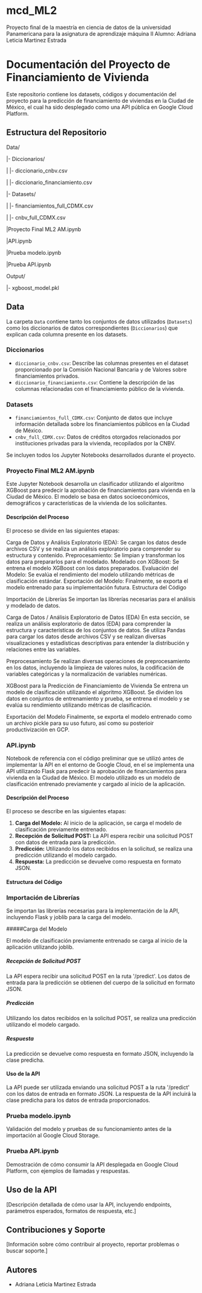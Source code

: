 # mcd_ML2
Proyecto final de la maestría en ciencia de datos de la universidad Panamericana para la asignatura de aprendizaje máquina II
Alumno: Adriana Leticia Martinez Estrada

# Documentación del Proyecto de Financiamiento de Vivienda

Este repositorio contiene los datasets, códigos y documentación del proyecto para la predicción de financiamiento de viviendas en la Ciudad de México, el cual ha sido desplegado como una API pública en Google Cloud Platform.

## Estructura del Repositorio
Data/

|- Diccionarios/

| |- diccionario_cnbv.csv

| |- diccionario_financiamiento.csv

|- Datasets/

| |- financiamientos_full_CDMX.csv

| |- cnbv_full_CDMX.csv



|Proyecto Final ML2 AM.ipynb

|API.ipynb

|Prueba modelo.ipynb

|Prueba API.ipynb

Output/

|- xgboost_model.pkl



## Data

La carpeta `Data` contiene tanto los conjuntos de datos utilizados (`Datasets`) como los diccionarios de datos correspondientes (`Diccionarios`) que explican cada columna presente en los datasets.

### Diccionarios

- `diccionario_cnbv.csv`: Describe las columnas presentes en el dataset proporcionado por la Comisión Nacional Bancaria y de Valores sobre financiamientos privados.
- `diccionario_financiamiento.csv`: Contiene la descripción de las columnas relacionadas con el financiamiento público de la vivienda.

### Datasets

- `financiamientos_full_CDMX.csv`: Conjunto de datos que incluye información detallada sobre los financiamientos públicos en la Ciudad de México.
- `cnbv_full_CDMX.csv`: Datos de créditos otorgados relacionados por instituciones privadas para la vivienda, recopilados por la CNBV.

Se incluyen todos los Jupyter Notebooks desarrollados durante el proyecto.

### Proyecto Final ML2 AM.ipynb

Este Jupyter Notebook desarrolla un clasificador utilizando el algoritmo XGBoost para predecir la aprobación de financiamientos para vivienda en la Ciudad de México. El modelo se basa en datos socioeconómicos, demográficos y características de la vivienda de los solicitantes.

#### Descripción del Proceso

El proceso se divide en las siguientes etapas:

Carga de Datos y Análisis Exploratorio (EDA): Se cargan los datos desde archivos CSV y se realiza un análisis exploratorio para comprender su estructura y contenido.
Preprocesamiento: Se limpian y transforman los datos para prepararlos para el modelado.
Modelado con XGBoost: Se entrena el modelo XGBoost con los datos preparados.
Evaluación del Modelo: Se evalúa el rendimiento del modelo utilizando métricas de clasificación estándar.
Exportación del Modelo: Finalmente, se exporta el modelo entrenado para su implementación futura.
Estructura del Código

Importación de Librerías
Se importan las librerías necesarias para el análisis y modelado de datos.

Carga de Datos / Análisis Exploratorio de Datos (EDA)
En esta sección, se realiza un análisis exploratorio de datos (EDA) para comprender la estructura y características de los conjuntos de datos. Se utiliza Pandas para cargar los datos desde archivos CSV y se realizan diversas visualizaciones y estadísticas descriptivas para entender la distribución y relaciones entre las variables.

Preprocesamiento
Se realizan diversas operaciones de preprocesamiento en los datos, incluyendo la limpieza de valores nulos, la codificación de variables categóricas y la normalización de variables numéricas.

XGBoost para la Predicción de Financiamiento de Vivienda
Se entrena un modelo de clasificación utilizando el algoritmo XGBoost. Se dividen los datos en conjuntos de entrenamiento y prueba, se entrena el modelo y se evalúa su rendimiento utilizando métricas de clasificación.

Exportación del Modelo
Finalmente, se exporta el modelo entrenado como un archivo pickle para su uso futuro, así como su posterioir productivización en GCP.

### API.ipynb

Notebook de referencia con el código preliminar que se utilizó antes de implementar la API en el entorno de Google Cloud, en el se implementa una API utilizando Flask para predecir la aprobación de financiamientos para vivienda en la Ciudad de México. El modelo utilizado es un modelo de clasificación entrenado previamente y cargado al inicio de la aplicación.

#### Descripción del Proceso

El proceso se describe en las siguientes etapas:

1. **Carga del Modelo:** Al inicio de la aplicación, se carga el modelo de clasificación previamente entrenado.
2. **Recepción de Solicitud POST:** La API espera recibir una solicitud POST con datos de entrada para la predicción.
3. **Predicción:** Utilizando los datos recibidos en la solicitud, se realiza una predicción utilizando el modelo cargado.
4. **Respuesta:** La predicción se devuelve como respuesta en formato JSON.

#### Estructura del Código

### Importación de Librerías

Se importan las librerías necesarias para la implementación de la API, incluyendo Flask y joblib para la carga del modelo.

#####Carga del Modelo

El modelo de clasificación previamente entrenado se carga al inicio de la aplicación utilizando joblib.

##### Recepción de Solicitud POST

La API espera recibir una solicitud POST en la ruta '/predict'. Los datos de entrada para la predicción se obtienen del cuerpo de la solicitud en formato JSON.

##### Predicción

Utilizando los datos recibidos en la solicitud POST, se realiza una predicción utilizando el modelo cargado.

##### Respuesta

La predicción se devuelve como respuesta en formato JSON, incluyendo la clase predicha.

#### Uso de la API

La API puede ser utilizada enviando una solicitud POST a la ruta '/predict' con los datos de entrada en formato JSON. La respuesta de la API incluirá la clase predicha para los datos de entrada proporcionados.


### Prueba modelo.ipynb

Validación del modelo y pruebas de su funcionamiento antes de la importación al Google Cloud Storage.

### Prueba API.ipynb

Demostración de cómo consumir la API desplegada en Google Cloud Platform, con ejemplos de llamadas y respuestas.

## Uso de la API

[Descripción detallada de cómo usar la API, incluyendo endpoints, parámetros esperados, formatos de respuesta, etc.]

## Contribuciones y Soporte

[Información sobre cómo contribuir al proyecto, reportar problemas o buscar soporte.]


## Autores

- Adriana Leticia Martinez Estrada



